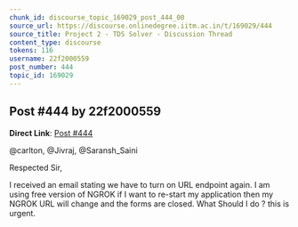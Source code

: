 ```yaml
---
chunk_id: discourse_topic_169029_post_444_00
source_url: https://discourse.onlinedegree.iitm.ac.in/t/169029/444
source_title: Project 2 - TDS Solver - Discussion Thread
content_type: discourse
tokens: 116
username: 22f2000559
post_number: 444
topic_id: 169029
---
```


## Post #444 by 22f2000559

**Direct Link**: [Post #444](https://discourse.onlinedegree.iitm.ac.in/t/169029/444)

@carlton, @Jivraj, @Saransh_Saini

Respected Sir,

I received an email stating we have to turn on URL endpoint again. I am using free version of NGROK if I want to re-start my application then my NGROK URL will change and the forms are closed. What Should I do ? this is urgent.
